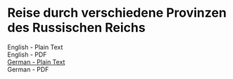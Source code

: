 # Reise durch verschiedene Provinzen des Russischen Reichs

English - Plain Text  
English - PDF  
[German - Plain Text](full-text-german.md)  
German - PDF  
